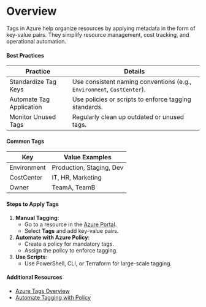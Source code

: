 # **Overview**
Tags in Azure help organize resources by applying metadata in the form of key-value pairs. They simplify resource management, cost tracking, and operational automation.

#### **Best Practices**
| **Practice**                 | **Details**                                                              |
|------------------------------|--------------------------------------------------------------------------|
| Standardize Tag Keys          | Use consistent naming conventions (e.g., `Environment`, `CostCenter`). |
| Automate Tag Application     | Use policies or scripts to enforce tagging standards.                   |
| Monitor Unused Tags          | Regularly clean up outdated or unused tags.                            |

#### **Common Tags**
| **Key**          | **Value Examples**            |
|------------------|------------------------------|
| Environment      | Production, Staging, Dev     |
| CostCenter       | IT, HR, Marketing            |
| Owner            | TeamA, TeamB                 |

#### **Steps to Apply Tags**
1. **Manual Tagging**:
   - Go to a resource in the [Azure Portal](https://portal.azure.com).
   - Select **Tags** and add key-value pairs.
2. **Automate with Azure Policy**:
   - Create a policy for mandatory tags.
   - Assign the policy to enforce tagging.
3. **Use Scripts**:
   - Use PowerShell, CLI, or Terraform for large-scale tagging.

#### **Additional Resources**
- [Azure Tags Overview](https://learn.microsoft.com/azure/azure-resource-manager/management/tag-resources?WT.mc_id=%3Fwt.mc_id%3Dstudentamb_260352)
- [Automate Tagging with Policy](https://learn.microsoft.com/azure/governance/policy/concepts/effect-basics?WT.mc_id=%3Fwt.mc_id%3Dstudentamb_260352#append)
